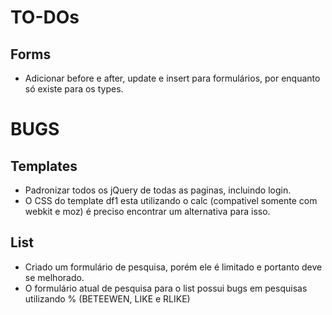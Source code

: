 TO-DOs
=============

Forms
-----
- Adicionar before e after, update e insert para formulários, por enquanto só existe para os types.


BUGS
====

Templates
---------
- Padronizar todos os jQuery de todas as paginas, incluindo login.
- O CSS do template df1 esta utilizando o calc (compativel somente com webkit e moz) é preciso encontrar um alternativa para isso.


List
----
- Criado um formulário de pesquisa, porém ele é limitado e portanto deve se melhorado.
- O formulário atual de pesquisa para o list possui bugs em pesquisas utilizando % (BETEEWEN, LIKE e RLIKE)
